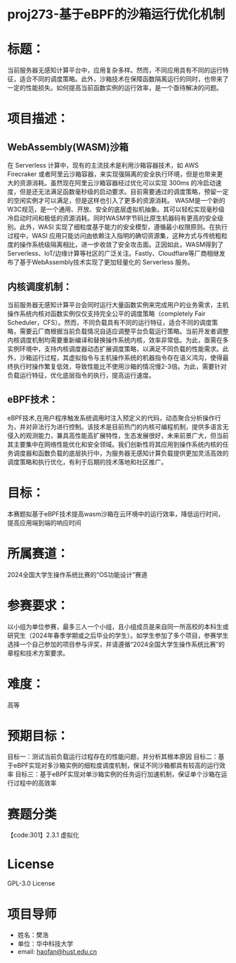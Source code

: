 # proj273-基于eBPF的沙箱运行优化机制
# 标题：
   当前服务器无感知计算平台中，应用复杂多样。然而，不同应用具有不同的运行特征，适合不同的调度策略。此外，沙箱技术在保障函数隔离运行的同时，也带来了一定的性能损失。如何提高当前函数实例的运行效率，是一个亟待解决的问题。

# 项目描述：
   
##  WebAssembly(WASM)沙箱
   在 Serverless 计算中，现有的主流技术是利用沙箱容器技术，如 AWS Firecraker 或者阿里云沙箱容器，来实现强隔离的安全执行环境，但是也带来更大的资源消耗。虽然现在阿里云沙箱容器经过优化可以实现 300ms 的冷启动速度，但是还无法满足函数毫秒级的启动要求。目前需要通过的调度策略，预留一定的空闲实例才可以满足，但是这样也引入了更多的资源消耗。
   WASM是一个新的W3C规范，是一个通用、开放、安全的底层虚拟机抽象。其可以轻松实现毫秒级冷启动时间和极低的资源消耗。同时WASM字节码比原生机器码有更高的安全级别。此外，WASI 实现了细粒度基于能力的安全模型，遵循最小权限原则。在执行过程中，WASI 应用只能访问由依赖注入指明的确切资源集，这种方式与传统粗粒度的操作系统级隔离相比，进一步收敛了安全攻击面。正因如此，WASM得到了 Serverless、IoT/边缘计算等社区的广泛关注。Fastly、Cloudflare等厂商相继发布了基于WebAssembly技术实现了更加轻量化的 Serverless 服务。

## 内核调度机制：   
   当前服务器无感知计算平台会同时运行大量函数实例来完成用户的业务需求，主机操作系统内核对函数实例仅仅支持完全公平的调度策略（completely Fair Scheduler，CFS）。然而，不同负载具有不同的运行特征，适合不同的调度策略，需要云厂商根据当前负载情况自适应调整平台负载运行策略。当前开发者调整内核调度机制均需要重新编译和替换操作系统内核，效率非常低。为此，亟需在多实例环境中，支持内核调度器动态扩展调度策略，以满足不同负载的性能需求。此外，沙箱运行过程，其虚拟指令与主机操作系统的机器指令存在语义鸿沟，使得最终执行时操作繁复低效，导致性能比不使用沙箱的情况慢2-3倍。为此，需要针对负载运行特征，优化底层指令的执行，提高运行速度。

## eBPF技术：
   eBPF技术,在用户程序触发系统调用时注入预定义的代码，动态聚合分析操作行为，并对非法行为进行控制。该技术是目前热门的内核可编程机制，提供多语言无侵入的观测能力，兼具高性能高扩展特性，生态发展很好，未来前景广大，但当前其主要集中在网络性能优化和安全领域。我们创新性将其应用到操作系统内核的任务调度器和函数负载的底层执行中，为服务器无感知计算负载提供更加灵活高效的调度策略和执行优化，有利于后期的技术落地和社区推广。

# 目标：
   本赛题拟基于eBPF技术提高wasm沙箱在云环境中的运行效率，降低运行时间，提高应用端到端的响应时间

# 所属赛道：
   2024全国大学生操作系统比赛的“OS功能设计”赛道

# 参赛要求：
   以小组为单位参赛，最多三人一个小组，且小组成员是来自同一所高校的本科生或研究生（2024年春季学期或之后毕业的学生）。如学生参加了多个项目，参赛学生选择一个自己参加的项目参与评奖，并请遵循“2024全国大学生操作系统比赛”的章程和技术方案要求。

# 难度：
   高等

# 预期目标：
   目标一：测试当前负载运行过程存在的性能问题，并分析其根本原因
   目标二：基于eBPF实现对多沙箱实例的细粒度调度机制，保证不同沙箱都具有较高的运行效率
   目标三：基于eBPF实现对单沙箱实例的任务运行加速机制，保证单个沙箱在运行过程中的高效率


# 赛题分类
【code:301】2.3.1 虚拟化

# License
GPL-3.0 License

# 项目导师
- 姓名：樊浩
- 单位：华中科技大学
- email: haofan@hust.edu.cn
